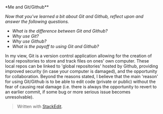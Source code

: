 \*Me and Git/Github\*\*

_Now that you've learned a bit about Git and Github, reflect upon and answer the following questions._

- _What is the difference between Git and Github?_
- _Why use Git?_
- _Why use Github?_
- _What is the payoff to using Git and Github?_

In my view, Git is a version control application allowing for the creation of local repositories to store and track files on ones' own computer. These local repos can be linked to 'global repositories' hosted by Github, providing improved security (in case your computer is damaged), and the opportunity for collaboration. Beyond the reasons stated, I believe that the main 'reason' for using Git/Github is to be able to edit code (private or public) without the fear of causing real damage (i.e. there is always the opportunity to revert to an earlier commit, if some bug or more serious issue becomes unresolvable).

> Written with [StackEdit](https://stackedit.io/).
